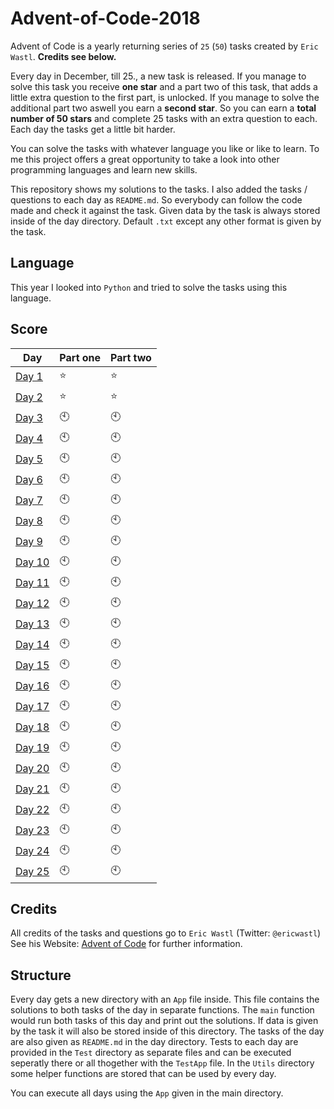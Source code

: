 # Advent-of-Code-2018
Advent of Code is a yearly returning series of `25` (`50`) tasks created by `Eric Wastl`. **Credits see below.**

Every day in December, till 25., a new task is released.
If you manage to solve this task you receive **one star** and a part two of this task, that adds a little extra question to the first part, is unlocked.
If you manage to solve the additional part two aswell you earn a **second star**.
So you can earn a **total number of 50 stars** and complete 25 tasks with an extra question to each.
Each day the tasks get a little bit harder.

You can solve the tasks with whatever language you like or like to learn.
To me this project offers a great opportunity to take a look into other programming languages and learn new skills.

This repository shows my solutions to the tasks.
I also added the tasks / questions to each day as `README.md`. So everybody can follow the code made and check it against the task.
Given data by the task is always stored inside of the day directory.
Default `.txt` except any other format is given by the task.

## Language
This year I looked into `Python` and tried to solve the tasks using this language.

## Score
| Day | Part one | Part two |
|----|----|----|
| [Day 1](https://github.com/mschoeffel/Advent-of-Code-2018/tree/master/Day1) | :star: | :star: |
| [Day 2](https://github.com/mschoeffel/Advent-of-Code-2018/tree/master/Day2) | :star: | :star: |
| [Day 3](https://github.com/mschoeffel/Advent-of-Code-2018/tree/master/Day3) | :clock10: | :clock10: |
| [Day 4](https://github.com/mschoeffel/Advent-of-Code-2018/tree/master/Day4) | :clock10: | :clock10: |
| [Day 5](https://github.com/mschoeffel/Advent-of-Code-2018/tree/master/Day5) | :clock10: | :clock10: |
| [Day 6](https://github.com/mschoeffel/Advent-of-Code-2018/tree/master/Day6) | :clock10: | :clock10: |
| [Day 7](https://github.com/mschoeffel/Advent-of-Code-2018/tree/master/Day7) | :clock10: | :clock10: |
| [Day 8](https://github.com/mschoeffel/Advent-of-Code-2018/tree/master/Day8) | :clock10: | :clock10: |
| [Day 9](https://github.com/mschoeffel/Advent-of-Code-2018/tree/master/Day9) | :clock10: | :clock10: |
| [Day 10](https://github.com/mschoeffel/Advent-of-Code-2018/tree/master/Day10) | :clock10: | :clock10: |
| [Day 11](https://github.com/mschoeffel/Advent-of-Code-2018/tree/master/Day11) | :clock10: | :clock10: |
| [Day 12](https://github.com/mschoeffel/Advent-of-Code-2018/tree/master/Day12) | :clock10: | :clock10: |
| [Day 13](https://github.com/mschoeffel/Advent-of-Code-2018/tree/master/Day13) | :clock10: | :clock10: |
| [Day 14](https://github.com/mschoeffel/Advent-of-Code-2018/tree/master/Day14) | :clock10: | :clock10: |
| [Day 15](https://github.com/mschoeffel/Advent-of-Code-2018/tree/master/Day15) | :clock10: | :clock10: |
| [Day 16](https://github.com/mschoeffel/Advent-of-Code-2018/tree/master/Day16) | :clock10: | :clock10: |
| [Day 17](https://github.com/mschoeffel/Advent-of-Code-2018/tree/master/Day17) | :clock10: | :clock10: |
| [Day 18](https://github.com/mschoeffel/Advent-of-Code-2018/tree/master/Day18) | :clock10: | :clock10: |
| [Day 19](https://github.com/mschoeffel/Advent-of-Code-2018/tree/master/Day19) | :clock10: | :clock10: |
| [Day 20](https://github.com/mschoeffel/Advent-of-Code-2018/tree/master/Day20) | :clock10: | :clock10: |
| [Day 21](https://github.com/mschoeffel/Advent-of-Code-2018/tree/master/Day21) | :clock10: | :clock10: |
| [Day 22](https://github.com/mschoeffel/Advent-of-Code-2018/tree/master/Day22) | :clock10: | :clock10: |
| [Day 23](https://github.com/mschoeffel/Advent-of-Code-2018/tree/master/Day23) | :clock10: | :clock10: |
| [Day 24](https://github.com/mschoeffel/Advent-of-Code-2018/tree/master/Day24) | :clock10: | :clock10: |
| [Day 25](https://github.com/mschoeffel/Advent-of-Code-2018/tree/master/Day25) | :clock10: | :clock10: |


## Credits
All credits of the tasks and questions go to `Eric Wastl` (Twitter: `@ericwastl`)\
See his Website: [Advent of Code](https://adventofcode.com/) for further information.

## Structure
Every day gets a new directory with an `App` file inside.
This file contains the solutions to both tasks of the day in separate functions.
The `main` function would run both tasks of this day and print out the solutions.
If data is given by the task it will also be stored inside of this directory.
The tasks of the day are also given as `README.md` in the day directory.
Tests to each day are provided in the `Test` directory as separate files and can be executed seperatly there or all thogether with the `TestApp` file.
In the `Utils` directory some helper functions are stored that can be used by every day.

You can execute all days using the `App` given in the main directory.